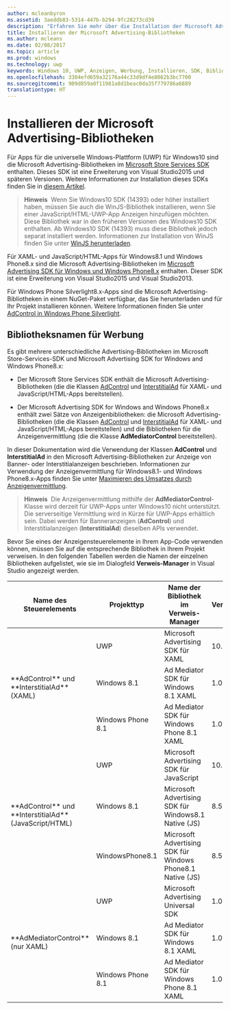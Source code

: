 ```yaml
---
author: mcleanbyron
ms.assetid: 3aeddb83-5314-447b-b294-9fc28273cd39
description: "Erfahren Sie mehr über die Installation der Microsoft Advertising-Bibliotheken."
title: Installieren der Microsoft Advertising-Bibliotheken
ms.author: mcleans
ms.date: 02/08/2017
ms.topic: article
ms.prod: windows
ms.technology: uwp
keywords: Windows 10, UWP, Anzeigen, Werbung, Installieren, SDK, Bibliotheken
ms.openlocfilehash: 3304efd659a32176a44c33d9df4e8062b3bc7700
ms.sourcegitcommit: 909d859a0f11981a8d1beac0da35f779786a6889
translationtype: HT
---
```

# <a name="install-the-microsoft-advertising-libraries"></a>Installieren der Microsoft Advertising-Bibliotheken




Für Apps für die universelle Windows-Plattform (UWP) für Windows10 sind die Microsoft Advertising-Bibliotheken im [Microsoft Store Services SDK](http://aka.ms/store-em-sdk) enthalten. Dieses SDK ist eine Erweiterung von Visual Studio2015 und späteren Versionen. Weitere Informationen zur Installation dieses SDKs finden Sie in [diesem Artikel](microsoft-store-services-sdk.md).

> **Hinweis**&nbsp;&nbsp;Wenn Sie Windows10 SDK (14393) oder höher installiert haben, müssen Sie auch die WinJS-Bibliothek installieren, wenn Sie einer JavaScript/HTML-UWP-App Anzeigen hinzufügen möchten. Diese Bibliothek war in den früheren Versionen des Windows10 SDK enthalten. Ab Windows10 SDK (14393) muss diese Bibliothek jedoch separat installiert werden. Informationen zur Installation von WinJS finden Sie unter [WinJS herunterladen](http://try.buildwinjs.com/download/GetWinJS/).

Für XAML- und JavaScript/HTML-Apps für Windows8.1 und Windows Phone8.x sind die Microsoft Advertising-Bibliotheken im [Microsoft Advertising SDK für Windows und Windows Phone8.x](http://aka.ms/store-8-sdk) enthalten. Dieser SDK ist eine Erweiterung von Visual Studio2015 und Visual Studio2013.

Für Windows Phone Silverlight8.x-Apps sind die Microsoft Advertising-Bibliotheken in einem NuGet-Paket verfügbar, das Sie herunterladen und für Ihr Projekt installieren können. Weitere Informationen finden Sie unter [AdControl in Windows Phone Silverlight](adcontrol-in-windows-phone-silverlight.md).

## <a name="library-names-for-advertising"></a>Bibliotheksnamen für Werbung


Es gibt mehrere unterschiedliche Advertising-Bibliotheken im Microsoft Store-Services-SDK und Microsoft Advertising SDK for Windows and Windows Phone8.x:

* Der Microsoft Store Services SDK enthält die Microsoft Advertising-Bibliotheken (die die Klassen [AdControl](https://msdn.microsoft.com/library/windows/apps/microsoft.advertising.winrt.ui.adcontrol.aspx) und [InterstitialAd](https://msdn.microsoft.com/library/windows/apps/microsoft.advertising.winrt.ui.interstitialad.aspx) für XAML- und JavaScript/HTML-Apps bereitstellen).

* Der Microsoft Advertising SDK for Windows and Windows Phone8.x enthält zwei Sätze von Anzeigenbibliotheken: die Microsoft Advertising-Bibliotheken (die die Klassen [AdControl](https://msdn.microsoft.com/library/windows/apps/microsoft.advertising.winrt.ui.adcontrol.aspx) und [InterstitialAd](https://msdn.microsoft.com/library/windows/apps/microsoft.advertising.winrt.ui.interstitialad.aspx) für XAML- und JavaScript/HTML-Apps bereitstellen) und die Bibliotheken für die Anzeigenvermittlung (die die Klasse **AdMediatorControl** bereitstellen).

In dieser Dokumentation wird die Verwendung der Klassen **AdControl** und **InterstitialAd** in den Microsoft Advertising-Bibliotheken zur Anzeige von Banner- oder Interstitialanzeigen beschrieben. Informationen zur Verwendung der Anzeigenvermittlung für Windows8.1- und Windows Phone8.x-Apps finden Sie unter [Maximieren des Umsatzes durch Anzeigenvermittlung](https://msdn.microsoft.com/library/windows/apps/xaml/dn864359.aspx).

>**Hinweis**&nbsp;&nbsp;Die Anzeigenvermittlung mithilfe der **AdMediatorControl**-Klasse wird derzeit für UWP-Apps unter Windows10 nicht unterstützt. Die serverseitige Vermittlung wird in Kürze für UWP-Apps erhältlich sein. Dabei werden für Banneranzeigen (**AdControl**) und Interstitialanzeigen (**InterstitialAd**) dieselben APIs verwendet.

Bevor Sie eines der Anzeigensteuerelemente in Ihrem App-Code verwenden können, müssen Sie auf die entsprechende Bibliothek in Ihrem Projekt verweisen. In den folgenden Tabellen werden die Namen der einzelnen Bibliotheken aufgelistet, wie sie im Dialogfeld **Verweis-Manager** in Visual Studio angezeigt werden.


<table>
    <thead>
        <tr><th>Name des Steuerelements</th><th>Projekttyp</th><th>Name der Bibliothek im Verweis-Manager</th><th>Versionsnummer</th></tr>
    </thead>
    <tbody>
    <tr>
            <td rowspan="3">**AdControl** und **InterstitialAd** (XAML)</td>
            <td>UWP</td>
            <td>Microsoft Advertising SDK für XAML</td>
            <td>10.0</td>
        </tr>
        <tr>
            <td>Windows 8.1</td>
            <td>Ad Mediator SDK für Windows 8.1 XAML</td>
            <td>1.0</td>
        </tr>
        <tr>
            <td>Windows Phone 8.1</td>
            <td>Ad Mediator SDK für Windows Phone 8.1 XAML</td>
            <td>1.0</td>
        </tr>
    <tr>
            <td rowspan="3">**AdControl** und **InterstitialAd** (JavaScript/HTML)</td>
            <td>UWP</td>
            <td>Microsoft Advertising SDK für JavaScript</td>
            <td>10.0</td>
        </tr>
        <tr>
            <td>Windows 8.1</td>
            <td>Microsoft Advertising SDK für Windows8.1 Native (JS)</td>
            <td>8.5</td>
        </tr>
        <tr>
            <td>WindowsPhone8.1</td>
            <td>Microsoft Advertising SDK für Windows Phone8.1 Native (JS)</td>
            <td>8.5</td>
        </tr>
    <tr>
            <td rowspan="3">**AdMediatorControl** (nur XAML)</td>
            <td>UWP</td>
            <td>Microsoft Advertising Universal SDK</td>
            <td>1.0</td>
        </tr>
        <tr>
            <td>Windows 8.1</td>
            <td>Ad Mediator SDK für Windows 8.1 XAML</td>
            <td>1.0</td>
        </tr>
        <tr>
            <td>Windows Phone 8.1</td>
            <td>Ad Mediator SDK für Windows Phone 8.1 XAML</td>
            <td>1.0</td>
        </tr>
    </tbody>
</table>

 

 

 
